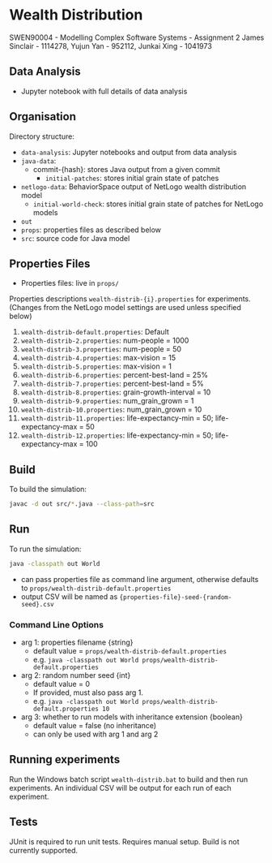 # Wealth Distribution

SWEN90004 - Modelling Complex Software Systems - Assignment 2
James Sinclair - 1114278, Yujun Yan - 952112, Junkai Xing - 1041973

## Data Analysis

- Jupyter notebook with full details of data analysis

## Organisation

Directory structure:

- `data-analysis`: Jupyter notebooks and output from data analysis
- `java-data`:
  - commit-{hash}: stores Java output from a given commit
    -  `initial-patches`: stores initial grain state of patches
- `netlogo-data`: BehaviorSpace output of NetLogo wealth distribution model
    - `initial-world-check`: stores initial grain state of patches for NetLogo models
- `out`
- `props`: properties files as described below
- `src`: source code for Java model

## Properties Files

- Properties files: live in `props/`

Properties descriptions `wealth-distrib-{i}.properties` for experiments.
(Changes from the NetLogo model settings are used unless specified below)

1. `wealth-distrib-default.properties`: Default
2. `wealth-distrib-2.properties`: num-people = 1000
3. `wealth-distrib-3.properties`: num-people = 50
4. `wealth-distrib-4.properties`: max-vision = 15
5. `wealth-distrib-5.properties`: max-vision = 1
6. `wealth-distrib-6.properties`: percent-best-land = 25%
7. `wealth-distrib-7.properties`: percent-best-land = 5%
8. `wealth-distrib-8.properties`: grain-growth-interval = 10
9. `wealth-distrib-9.properties`: num_grain_grown = 1
10. `wealth-distrib-10.properties`:  num_grain_grown = 10
11. `wealth-distrib-11.properties`:  life-expectancy-min = 50; life-expectancy-max = 50
12. `wealth-distrib-12.properties`:  life-expectancy-min = 50; life-expectancy-max = 100

## Build

To build the simulation:
```bash
javac -d out src/*.java --class-path=src
```

## Run

To run the simulation:
```bash
java -classpath out World
```
- can pass properties file as command line argument, otherwise defaults
  to `props/wealth-distrib-default.properties`
- output CSV will be named as `{properties-file}-seed-{random-seed}.csv`

### Command Line Options

- arg 1: properties filename {string}
  - default value = `props/wealth-distrib-default.properties`
  - e.g. `java -classpath out World props/wealth-distrib-default.properties`
- arg 2: random number seed {int}
  - default value = 0
  - If provided, must also pass arg 1.
  - e.g. `java -classpath out World props/wealth-distrib-default.properties 10`
- arg 3: whether to run models with inheritance extension {boolean}
  - default value = false (no inheritance)
  - can only be used with arg 1 and arg 2

## Running experiments

Run the Windows batch script `wealth-distrib.bat` to build and then run experiments.
An individual CSV will be output for each run of each experiment.

## Tests

JUnit is required to run unit tests. Requires manual setup.  Build is
not currently supported.
